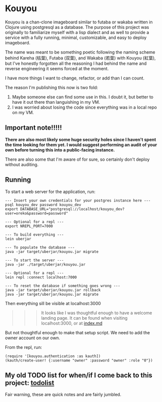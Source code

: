 # Kouyou

Kouyou is a chan-clone imageboard similar to futaba or wakaba written in Clojure using postgresql as a database.
The purpose of this project was originally to familiarize myself with a lisp dialect and as well to provide a service with a fully running, minimal, customizable, and easy to deploy imageboard.

The name was meant to be something poetic following the naming scheme behind Kareha (枯葉), Futaba (双葉), and Wakaba (若葉) with Kouyou (紅葉), but I've honestly forgotten all the reasoning I had behind the name and reverse engineering it seems forced at the moment.

I have more things I want to change, refactor, or add than I can count.

The reason I'm publishing this now is two fold:
1. Maybe someone else can find some use in this. I doubt it, but better to have it out there than languishing in my VM.
2. I was worried about losing the code since everything was in a local repo on my VM.

## Important note!!!!!
**There are also most likely some huge security holes since I haven't spent the time looking for them yet. I would suggest performing an audit of your own before turning this into a public-facing instance.**

There are also some that I'm aware of for sure, so certainly don't deploy without auditing. 


## Running

To start a web server for the application, run:

    --- Insert your own credentials for your postgres instance here ---
    psql kouyou_dev password kouyou_dev
    export DATABASE_URL="postgresql://localhost/kouyou_dev?user=oreko&password=password"
    
    --- Optional for a repl ---
    export NREPL_PORT=7000
    
    --- To build everything ---
    lein uberjar
    
    --- To populate the database ---
    java -jar target/uberjar/kouyou.jar migrate
    
    --- To start the server ---
    java -jar ./target/uberjar/kouyou.jar
    
    --- Optional for a repl ---
    lein repl :connect localhost:7000
    
    --- To reset the database if something goes wrong ---
    java -jar target/uberjar/kouyou.jar rollback
    java -jar target/uberjar/kouyou.jar migrate
    
Then everything sill be visible at localhost:3000

>>> It looks like I was thoughtful enough to have a welcome landing page. It can be found when visiting localhost:3000, or at [index.md](resources/markdown/index.md)

But not thoughtful enough to make that setup script. 
We need to add the owner account on our own. 

From the repl, run:

    (require '[kouyou.authentication :as kauth])
    (kauth/create-user! {:username "owner" :password "owner" :role "0"})

## My old TODO list for when/if I come back to this project: [todolist](todo.txt)
Fair warning, these are quick notes and are fairly jumbled.
